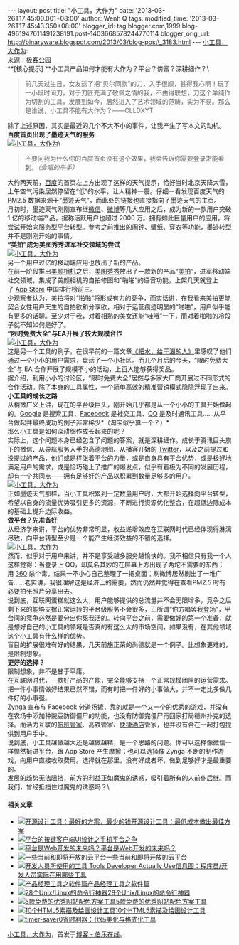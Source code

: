 --- layout: post title: "小工具，大作为" date:
'2013-03-26T17:45:00.001+08:00' author: Wenh Q tags: modified\_time:
'2013-03-26T17:45:43.350+08:00' blogger\_id:
tag:blogger.com,1999:blog-4961947611491238191.post-1403668578244770114
blogger\_orig\_url:
http://binaryware.blogspot.com/2013/03/blog-post\_3183.html ---
[小工具，大作为](http://blog.jobbole.com/36825/?utm_source=rss&utm_medium=rss&utm_campaign=%25e5%25b0%258f%25e5%25b7%25a5%25e5%2585%25b7%25ef%25bc%258c%25e5%25a4%25a7%25e4%25bd%259c%25e4%25b8%25ba):
\
来源：[极客公园](http://www.geekpark.net/read/view/175566)\
**[核心提示] **小工具产品如何才能有大作为？平台？傍富？深耕细作？\

> 前几天过生日，女友送了把“贝尔同款”的刀，入手很顺，甚得我心啊！玩了一小段时间刀，对于刀匠充满了敬佩之情的我，不由得联想，刀这个单纯作为切割的工具，发展到如今，居然进入了艺术领域的范畴，实为不易。那么是谁说，小工具不能有大作为？——CLLDXYT

除了上述原因，其实是最近的几个不大不小的事件，让我产生了写本文的动机。\
**百度首页出现了墨迹天气的服务**\
[![小工具，大作为](http://blog.jobbole.com/wp-content/uploads/2013/03/125.jpg "小工具，大作为")](http://blog.jobbole.com/wp-content/uploads/2013/03/125.jpg "小工具，大作为")\

> 不要问我为什么你的百度首页没有这个效果，我会告诉你需要登录才能看到。*（会唱的举手）*

大约两天前，[百度](http://www.geekpark.net/tag/%E7%99%BE%E5%BA%A6 "标签：百度")的首页左上方出现了这样的天气提示，恰好当时北京天降大雪，上午空气污染居然停留在“低”的水平，让人精神一震。仔细一看发现百度天气的
PM2.5 数据来源于“墨迹天气”，而此处的链接也直接指向了墨迹天气的主页。\
月初时，墨迹天气刚刚宣布继[微信](http://www.geekpark.net/tag/%E5%BE%AE%E4%BF%A1 "标签：微信")、[微博](http://www.geekpark.net/tag/%E6%96%B0%E6%B5%AA%E5%BE%AE%E5%8D%9A "标签：新浪微博")等几大应用之后，成为新的一款用户突破
1 亿的移动端产品，据称活跃用户也超过 2000
万。拥有如此巨量用户的应用，将尝试开始向服务型平台转型。参考之前推出的闹钟、壁纸、穿衣等功能，墨迹转型并不是刚刚开始的事情。\
**“美拍”成为美图秀秀进军社交领域的尝试**\
[![小工具，大作为](http://blog.jobbole.com/wp-content/uploads/2013/03/218.jpg "小工具，大作为")](http://blog.jobbole.com/wp-content/uploads/2013/03/218.jpg "小工具，大作为")\
另一个用户过亿的移动端应用也放出了新的产品。\
在前一阶段推出[美颜相机](http://www.geekpark.net/read/view/173108 "美颜相机——自拍的精准需求")之后，[美图秀秀](http://www.geekpark.net/tag/%E7%BE%8E%E5%9B%BE%E7%A7%80%E7%A7%80 "标签：美图秀秀")放出了一款新的产品“[美拍](http://www.geekpark.net/read/view/174508 "美拍：图片社交的市场再挖掘")”，进军移动端社交领域，集成了美颜相机的自拍修图和“啪啪”的语音功能，上架几天就登上了 [App
Store](http://www.geekpark.net/tag/App%20Store "标签：App Store") 中国排行榜前三。\
少观察者认为，美拍将对“[啪啪](http://www.geekpark.net/tag/%E5%95%AA%E5%95%AA "标签：啪啪")”将形成有力的竞争，而实话讲，在我看来美拍更能契合女性用户天生的自拍欲和分享欲，相对于运营痕迹明显的“啪啪”，用户似乎能有更多的话聊。至少对于我，对着相熟的美女还能“哇哦”一下，而对着啪啪的冷段子就不知如何是好了。\
**“限时免费大全”与EA开展了较大规模合作**\
[![小工具，大作为](http://blog.jobbole.com/wp-content/uploads/2013/03/317.jpg "小工具，大作为")](http://blog.jobbole.com/wp-content/uploads/2013/03/317.jpg "小工具，大作为")\
这是另一个工具的例子，在很早前的一篇文章[《把水，给干渴的人》](http://www.geekpark.net/read/view/166365)里感叹了他们通过一个小小的用户需求，盘活了一个小社区。而几个月后的今天，“限时免费大全”与
EA 合作开展了规模不小的活动，上百人能够获得奖品。\
据介绍，利用小小的讨论区，“限时免费大全”居然与多家大厂商开展过不同形式的合作活动。除了本身的工具属性，一个简单高效的精准营销模式隐隐浮现了出来。\
**小工具的成长之路**\
从稍微广义上讲，现在的平台级巨头，刚开始几乎都是从一个小小的工具开始做起的。[Google](http://www.geekpark.net/tag/google "标签：google") 是搜索工具、[Facebook](http://www.geekpark.net/tag/facebook "标签：facebook") 是社交工具、[QQ](http://www.geekpark.net/tag/QQ "标签：QQ") 是及时通讯工具……从平台做起并最终成功的例子非常稀少*（淘宝似乎算一个？）*\
那么小工具是如何深耕细作成长起来的呢？\
实际上，这个问题本身已经包含了问题的答案，就是深耕细作。成长于腾讯巨头旗下的微信、从导航服务入手的高德地图、从播客开始的 [Twitter](http://www.geekpark.net/tag/twitter "标签：twitter")，以及之前提过和没提过的产品，他们或是样张着平台的力量，或是自身具有平台优势，或是极好地满足用户的需求，或是恰巧碰上了推广的爆发点，似乎有着极为不同的发展历程，却有一个共同点——拥有足够好的产品以积累到数量足够多的用户。\
[![小工具，大作为](http://blog.jobbole.com/wp-content/uploads/2013/03/415.jpg "小工具，大作为")](http://blog.jobbole.com/wp-content/uploads/2013/03/415.jpg "小工具，大作为")\
正如墨迹天气那样，当小工具积累到一定数量用户时，大都开始选择向平台转型，希望以自身的流量优势吸引更多的资源，不断进行资源优化整合，在超低边际成本的基础上提升边际收益。\
**做平台？先准备好**\
从经济学来讲，平台的优势非常明显，收益递增效应在互联网时代已经体现得淋漓尽致，向平台转型至少是一个能产生经济效益的不错的选择。\
[![小工具，大作为](http://blog.jobbole.com/wp-content/uploads/2013/03/513.jpg "小工具，大作为")](http://blog.jobbole.com/wp-content/uploads/2013/03/513.jpg "小工具，大作为")\
然而，似乎对于用户来讲，并不是享受越多服务越愉快的。我不相信只有我一个人这样觉得：当登录上
QQ，却莫名其妙的在屏幕上方出现了两坨不需要的东西；用 [360](http://www.geekpark.net/tag/360 "标签：360") 杀个毒，结果一不小心自己整理了一把桌面；刷微博居然刷出了一堆广告……老实讲，我很理解这是经济上的需要，然而仍然并觉得在查看PM2.5
时有必要拍张照片分享出去。\
说到底，互联网蛋糕就这么大，用户能够提供的总流量并不会无限增多，竞争之后剩下来的能够支撑正常运转的平台级服务不会很多，正所谓“你方唱罢我登场”，平台间的竞争必然是要分出你死我活的。转向平台之前，需要做好的第一个准备，就是想好自己的小工具的领域是否真的有这么大的市场空间，如果没有，在其他领域这个小工具有什么样的优势。\
盲目的扩展很难有好的结果，几天前施正荣的尚德就是一个例子。比想象更难的，是限制想象。\
**更好的选择？**\
限制想象，并不是甘于平庸。\
在互联网时代，一款好产品的产能，完全能够支持一个正常规模团队的运营需求。把一件小事情做好结果已然不错，而有时把一件好的小事做大，并不一定比多做几件好的小事强。\
[Zynga](http://www.geekpark.net/tag/Zynga "标签：Zynga") 宣布与 Facebook
分道扬镳，靠的就是一个又一个的优秀的游戏，并没有在农场中添加种豌豆防御僵尸的功能，也没有防御完僵尸再回家打局德州扑克的选择。而活力互联的[航班管家](http://www.geekpark.net/tag/%E8%88%AA%E7%8F%AD%E7%AE%A1%E5%AE%B6 "标签：航班管家")、高铁管家、[快捷酒店](http://www.geekpark.net/tag/%E5%BF%AB%E6%8D%B7%E9%85%92%E5%BA%97%E7%AE%A1%E5%AE%B6 "标签：快捷酒店管家")管家，也并没有合在一起打包提供到用户手中。\
说到底，小工具越做越大还是越做越精，是一个思路的问题。你可以选择像微信一样悍然挺进平台，跟
App Store 产生摩擦；也可以选择像 Zynga
不断的制作游戏，向用户直接收取费用。选择就在那里，没有好或者坏，做到足够好才是最重要的。\
发展的趋势无法阻挡，前方的利益正如魔鬼的诱惑，吸引着所有的人前仆后继。而我们，曾经抵挡住过魔鬼的诱惑吗？\

#### 相关文章

-   [![开源设计工具：最好的方案，最少的钱](http://blog.jobbole.com/wp-content/uploads/2012/04/Open-Source-design-tools-Best-Solution-with-Minimal-Cost01-150x150.jpg)](http://blog.jobbole.com/16596/)[开源设计工具：最低成本做出最佳方案](http://blog.jobbole.com/16596/)
-   [![平台的按键](http://blog.jobbole.com/wp-content/uploads/2011/07/1-keyboard-of-platform-150x150.jpg)](http://blog.jobbole.com/1039/)[客户端UI设计之手机平台之争](http://blog.jobbole.com/1039/)
-   [![平台是Web开发的未来吗？](http://blog.jobbole.com/wp-content/plugins/wordpress-23-related-posts-plugin/static/thumbs/2.jpg)](http://blog.jobbole.com/1108/)[平台是Web开发的未来吗？](http://blog.jobbole.com/1108/)
-   [![一些当前和即将开放的云平台](http://blog.jobbole.com/wp-content/plugins/wordpress-23-related-posts-plugin/static/thumbs/29.jpg)](http://blog.jobbole.com/724/)[一些当前和即将开放的云平台](http://blog.jobbole.com/724/)
-   [![开发人员所使用的工具 Tools Developer Actually
    Use](http://blog.jobbole.com/wp-content/uploads/2011/12/Developer-Infographic-150x150.jpg)](http://blog.jobbole.com/9660/)[信息图：程序员/开发人员实际在用哪些工具](http://blog.jobbole.com/9660/)
-   [![产品经理工具之软件篇](http://blog.jobbole.com/wp-content/uploads/2012/07/Product-manager-for-software-tools1-150x150.png)](http://blog.jobbole.com/22991/)[产品经理工具之软件篇](http://blog.jobbole.com/22991/)
-   [![28个Unix/Linux的命令行神器](http://blog.jobbole.com/wp-content/uploads/2012/07/cowsay_screenshot-150x150.png)](http://blog.jobbole.com/23638/)[28个Unix/Linux的命令行神器](http://blog.jobbole.com/23638/)
-   [![5款免费的优秀网站配色方案工具](http://blog.jobbole.com/wp-content/plugins/wordpress-23-related-posts-plugin/static/thumbs/30.jpg)](http://blog.jobbole.com/699/)[5款免费的优秀网站配色方案工具](http://blog.jobbole.com/699/)
-   [![10个HTML5素描及绘画设计工具](http://blog.jobbole.com/wp-content/uploads/2013/02/mr.-doob-harmony1-150x150.jpg)](http://blog.jobbole.com/589/)[10个HTML5素描及绘画设计工具](http://blog.jobbole.com/589/)
-   [![timer-saver0](http://blog.jobbole.com/wp-content/uploads/2012/04/timer-saver0-150x150.gif)](http://blog.jobbole.com/16979/)[省时利器：代码美化与格式化工具](http://blog.jobbole.com/16979/)

[小工具，大作为](http://blog.jobbole.com/36825/)，首发于[博客 -
伯乐在线](http://blog.jobbole.com/)。
